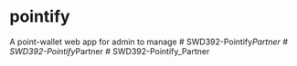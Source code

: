 # pointify
A point-wallet web app for admin to manage
#   S W D 3 9 2 - P o i n t i f y _ P a r t n e r  
 #   S W D 3 9 2 - P o i n t i f y _ P a r t n e r  
 #   S W D 3 9 2 - P o i n t i f y _ P a r t n e r  
 